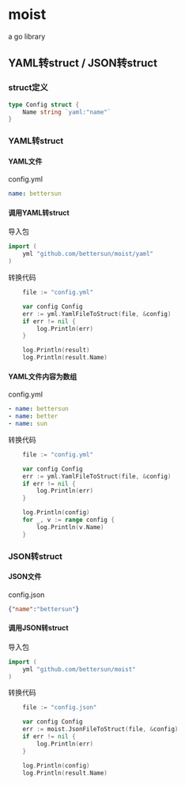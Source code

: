 # moist
a go library



## YAML转struct / JSON转struct

### struct定义
```go
type Config struct {
	Name string `yaml:"name"`
}
```

### YAML转struct

#### YAML文件
config.yml
```yaml
name: bettersun
```

#### 调用YAML转struct

导入包
```go
import (
	yml "github.com/bettersun/moist/yaml"
)

```

转换代码
```go
	file := "config.yml"

	var config Config
	err := yml.YamlFileToStruct(file, &config)
	if err != nil {
		log.Println(err)
	}

	log.Println(result)
	log.Println(result.Name)
```

#### YAML文件内容为数组

config.yml
```yaml
- name: bettersun
- name: better
- name: sun
```

转换代码
```go
	file := "config.yml"

	var config Config
	err := yml.YamlFileToStruct(file, &config)
	if err != nil {
		log.Println(err)
	}

	log.Println(config)
	for _, v := range config {
		log.Println(v.Name)
	}
```

### JSON转struct

#### JSON文件
config.json

```json
{"name":"bettersun"}
```

#### 调用JSON转struct

导入包
```go
import (
	yml "github.com/bettersun/moist"
)

```

转换代码
```go
	file := "config.json"

	var config Config
	err := moist.JsonFileToStruct(file, &config)
	if err != nil {
		log.Println(err)
	}

	log.Println(config)
	log.Println(result.Name)
```
